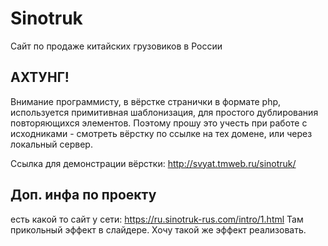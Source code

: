 # Sinotruk

 Сайт по продаже китайских грузовиков в России

## АХТУНГ!

 Внимание программисту, в вёрстке странички в формате php, используется примитивная шаблонизация, для простого дублирования повторяющихся элементов. Поэтому прошу это учесть при работе с исходниками - смотреть вёрстку по ссылке на тех домене, или через локальный сервер.

 Ссылка для демонстрации вёрстки: http://svyat.tmweb.ru/sinotruk/

## Доп. инфа по проекту

есть какой то сайт у сети: https://ru.sinotruk-rus.com/intro/1.html Там прикольный эффект в слайдере. Хочу такой же эффект реализовать.
